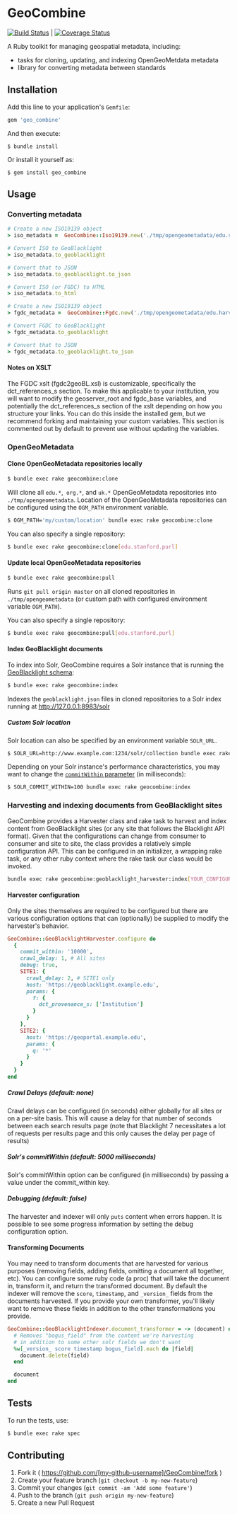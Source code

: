 # GeoCombine

[![Build Status](https://travis-ci.org/OpenGeoMetadata/GeoCombine.svg?branch=master)](https://travis-ci.org/OpenGeoMetadata/GeoCombine) | [![Coverage Status](https://coveralls.io/repos/OpenGeoMetadata/GeoCombine/badge.svg?branch=master)](https://coveralls.io/r/OpenGeoMetadata/GeoCombine?branch=master)


A Ruby toolkit for managing geospatial metadata, including:
- tasks for cloning, updating, and indexing OpenGeoMetdata metadata
- library for converting metadata between standards

## Installation

Add this line to your application's `Gemfile`:

```ruby
gem 'geo_combine'
```

And then execute:

    $ bundle install

Or install it yourself as:

    $ gem install geo_combine

## Usage

### Converting metadata

```ruby
# Create a new ISO19139 object
> iso_metadata =  GeoCombine::Iso19139.new('./tmp/opengeometadata/edu.stanford.purl/bb/338/jh/0716/iso19139.xml')

# Convert ISO to GeoBlacklight
> iso_metadata.to_geoblacklight

# Convert that to JSON
> iso_metadata.to_geoblacklight.to_json

# Convert ISO (or FGDC) to HTML
> iso_metadata.to_html
```

```ruby
# Create a new ISO19139 object
> fgdc_metadata =  GeoCombine::Fgdc.new('./tmp/opengeometadata/edu.harvard/10/116/195/195/fgdc.xml')

# Convert FGDC to GeoBlacklight
> fgdc_metadata.to_geoblacklight

# Convert that to JSON
> fgdc_metadata.to_geoblacklight.to_json
```

#### Notes on XSLT
The FGDC xslt (fgdc2geoBL.xsl) is customizable, specifically the dct_references_s section. To make this applicable to your institution, you will want to modify the geoserver_root and fgdc_base variables, and potentially the dct_references_s section of the xslt depending on how you structure your links. You can do this inside the installed gem, but we recommend forking and maintaining your custom variables. This section is commented out by default to prevent use without updating the variables.

### OpenGeoMetadata

#### Clone OpenGeoMetadata repositories locally

```sh
$ bundle exec rake geocombine:clone
```

Will clone all `edu.*`,` org.*`, and `uk.*` OpenGeoMetadata repositories into `./tmp/opengeometadata`. Location of the OpenGeoMetadata repositories can be configured using the `OGM_PATH` environment variable.

```sh
$ OGM_PATH='my/custom/location' bundle exec rake geocombine:clone
```

You can also specify a single repository:

```sh
$ bundle exec rake geocombine:clone[edu.stanford.purl]
```

#### Update local OpenGeoMetadata repositories

```sh
$ bundle exec rake geocombine:pull
```

Runs `git pull origin master` on all cloned repositories in `./tmp/opengeometadata` (or custom path with configured environment variable `OGM_PATH`).

You can also specify a single repository:

```sh
$ bundle exec rake geocombine:pull[edu.stanford.purl]
```

#### Index GeoBlacklight documents

To index into Solr, GeoCombine requires a Solr instance that is running the
[GeoBlacklight schema](https://github.com/geoblacklight/geoblacklight):

```sh
$ bundle exec rake geocombine:index
```

Indexes the `geoblacklight.json` files in cloned repositories to a Solr index running at http://127.0.0.1:8983/solr

##### Custom Solr location

Solr location can also be specified by an environment variable `SOLR_URL`.

```sh
$ SOLR_URL=http://www.example.com:1234/solr/collection bundle exec rake geocombine:index
```

Depending on your Solr instance's performance characteristics, you may want to
change the [`commitWithin` parameter](https://lucene.apache.org/solr/guide/6_6/updatehandlers-in-solrconfig.html) (in milliseconds):

```sh
$ SOLR_COMMIT_WITHIN=100 bundle exec rake geocombine:index
```

### Harvesting and indexing documents from GeoBlacklight sites

GeoCombine provides a Harvester class and rake task to harvest and index content from GeoBlacklight sites (or any site that follows the Blacklight API format). Given that the configurations can change from consumer to consumer and site to site, the class provides a relatively simple configuration API. This can be configured in an initializer, a wrapping rake task, or any other ruby context where the rake task our class would be invoked.

```sh
bundle exec rake geocombine:geoblacklight_harvester:index[YOUR_CONFIGURED_SITE_KEY]
```

#### Harvester configuration

Only the sites themselves are required to be configured but there are various configuration options that can (optionally) be supplied to modify the harvester's behavior.

```ruby
GeoCombine::GeoBlacklightHarvester.configure do
  {
    commit_within: '10000',
    crawl_delay: 1, # All sites
    debug: true,
    SITE1: {
      crawl_delay: 2, # SITE1 only
      host: 'https://geoblacklight.example.edu',
      params: {
        f: {
          dct_provenance_s: ['Institution']
        }
      }
    },
    SITE2: {
      host: 'https://geoportal.example.edu',
      params: {
        q: '*'
      }
    }
  }
end
```

##### Crawl Delays (default: none)

Crawl delays can be configured (in seconds) either globally for all sites or on a per-site basis. This will cause a delay for that number of seconds between each search results page (note that Blacklight 7 necessitates a lot of requests per results page and this only causes the delay per page of results)

##### Solr's commitWithin (default: 5000 milliseconds)

Solr's commitWithin option can be configured (in milliseconds) by passing a value under the commit_within key.

##### Debugging (default: false)

The harvester and indexer will only `puts` content when errors happen. It is possible to see some progress information by setting the debug configuration option.

#### Transforming Documents

You may need to transform documents that are harvested for various purposes (removing fields, adding fields, omitting a document all together, etc). You can configure some ruby code (a proc) that will take the document in, transform it, and return the transformed document. By default the indexer will remove the `score`, `timestamp`, and `_version_` fields from the documents harvested. If you provide your own transformer, you'll likely want to remove these fields in addition to the other transformations you provide.

```ruby
GeoCombine::GeoBlacklightIndexer.document_transformer = -> (document) do
  # Removes "bogus_field" from the content we're harvesting
  # in addition to some other solr fields we don't want
  %w[_version_ score timestamp bogus_field].each do |field|
    document.delete(field)
  end

  document
end
```

## Tests

To run the tests, use:

```sh
$ bundle exec rake spec
```

## Contributing

1. Fork it ( https://github.com/[my-github-username]/GeoCombine/fork )
2. Create your feature branch (`git checkout -b my-new-feature`)
3. Commit your changes (`git commit -am 'Add some feature'`)
4. Push to the branch (`git push origin my-new-feature`)
5. Create a new Pull Request
